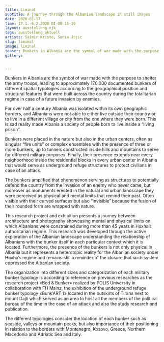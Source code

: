 ```yaml
---
title: Liminal
subtitle: A journey through the Albanian landscape in still images
date: 2020-01-17
time: 17.1.-6.2.2020 DI-DO 15-19
layout: ausstellung.njk
tags: ausstellung_aktuell
artists: Saimir Kristo, Sonia Jojic
slug: liminal
image: liminal
teaser: Bunkers in Albania are the symbol of war made with the purpose to shelter the army troops, leading to approximately 170.000 documented bunkers of different spatial typologies according to the geographical position and structural features that were built across the country during the totalitarian regime in case of a future invasion by enemies.
gallery:


---
```


Bunkers in Albania are the symbol of war made with the purpose to shelter the army troops, leading to approximately 170.000 documented bunkers of different spatial typologies according to the geographical position and structural features that were built across the country during the totalitarian regime in case of a future invasion by enemies.

For over half a century Albania was isolated within its own geographic borders, and Albanians were not able to either live outside their country or to live in a different village or city from the one where they were born.  This is sad reality made Albania a society of people born to live inside a “living prison”.

Bunkers were placed in the nature but also in the urban centers, often as singular “fire units” or complex ensembles with the presence of three or more bunkers, up to tunnels constructed inside hills and mountains to serve for different military purposes.
Finally, their presence extends near every neighborhood inside the residential blocks in every urban center in Albania that would serve as underground refuge structures to protect civilians in case of an attack.

The bunkers amplified that phenomenon serving as structures to potentially defend the country from the invasion of an enemy who never came, but moreover as monuments erected in the natural and urban landscape they were perceived as physical and mental limits that remind their past. Often visible with their curved surfaces but also “invisible” because the fusion of their rounded form are wrapped with nature.

This research project and exhibition presents a journey between architecture and photography showcasing mental and physical limits on which Albanians were constrained during more than 45 years in Hoxha’s authoritarian regime. This research was developed through the active exploration of the Albanian landscape understanding the relationship of Albanians with the bunker itself in each particular context which it is located. Furthermore, the presence of the bunkers is not only physical in Albania but it represents a heterotopic reality for the Albanian society under Hoxha’s regime and remains still a reminder of the closure that such system oppressed the Albanian society.

The organization into different sizes and categorization of each military bunker typology is according to reference on previous researches as the research project «Bed & Bunker» realized by POLIS University in collaboration with FH Mainz, the exhibition of the underground refuge bunker typology «Bunk’ART 1» located in the outskirts of Tirana next to mount Dajti which served as an area to host all the members of the political bureau of the time in the case of an attack and also the study research and publication.

The different typologies consider the location of each bunker such as seaside, valleys or mountain peaks; but also importance of their positioning in relation to the borders with Montenegro, Kosovo, Greece, Northern Macedonia and Adriatic Sea and Italy.
